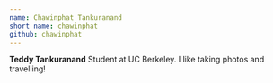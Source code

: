 ```yaml
---
name: Chawinphat Tankuranand
short name: chawinphat
github: chawinphat
---
```


**Teddy Tankuranand** Student at UC Berkeley. I like taking photos and travelling!

